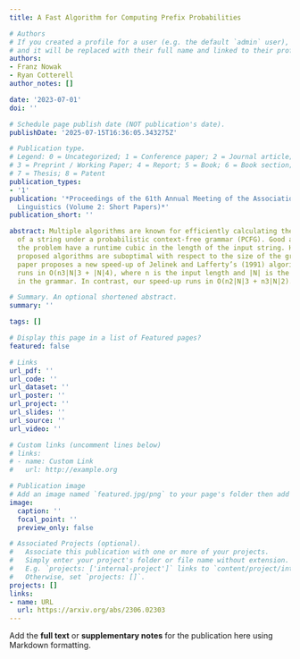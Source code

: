 ```yaml
---
title: A Fast Algorithm for Computing Prefix Probabilities

# Authors
# If you created a profile for a user (e.g. the default `admin` user), write the username (folder name) here
# and it will be replaced with their full name and linked to their profile.
authors:
- Franz Nowak
- Ryan Cotterell
author_notes: []

date: '2023-07-01'
doi: ''

# Schedule page publish date (NOT publication's date).
publishDate: '2025-07-15T16:36:05.343275Z'

# Publication type.
# Legend: 0 = Uncategorized; 1 = Conference paper; 2 = Journal article;
# 3 = Preprint / Working Paper; 4 = Report; 5 = Book; 6 = Book section;
# 7 = Thesis; 8 = Patent
publication_types:
- '1'
publication: '*Proceedings of the 61th Annual Meeting of the Association for Computational
  Linguistics (Volume 2: Short Papers)*'
publication_short: ''

abstract: Multiple algorithms are known for efficiently calculating the prefix probability
  of a string under a probabilistic context-free grammar (PCFG). Good algorithms for
  the problem have a runtime cubic in the length of the input string. However, some
  proposed algorithms are suboptimal with respect to the size of the grammar.This
  paper proposes a new speed-up of Jelinek and Lafferty’s (1991) algorithm, which
  runs in O(n3|N|3 + |N|4), where n is the input length and |N| is the number of non-terminals
  in the grammar. In contrast, our speed-up runs in O(n2|N|3 + n3|N|2).

# Summary. An optional shortened abstract.
summary: ''

tags: []

# Display this page in a list of Featured pages?
featured: false

# Links
url_pdf: ''
url_code: ''
url_dataset: ''
url_poster: ''
url_project: ''
url_slides: ''
url_source: ''
url_video: ''

# Custom links (uncomment lines below)
# links:
# - name: Custom Link
#   url: http://example.org

# Publication image
# Add an image named `featured.jpg/png` to your page's folder then add a caption below.
image:
  caption: ''
  focal_point: ''
  preview_only: false

# Associated Projects (optional).
#   Associate this publication with one or more of your projects.
#   Simply enter your project's folder or file name without extension.
#   E.g. `projects: ['internal-project']` links to `content/project/internal-project/index.md`.
#   Otherwise, set `projects: []`.
projects: []
links:
- name: URL
  url: https://arxiv.org/abs/2306.02303
---
```


Add the **full text** or **supplementary notes** for the publication here using Markdown formatting.

